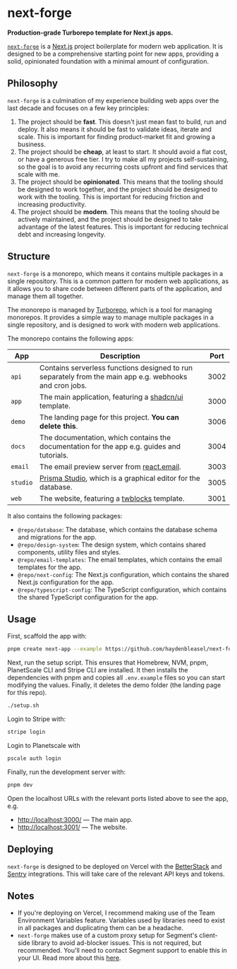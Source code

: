 # next-forge

**Production-grade Turborepo template for Next.js apps.**

[`next-forge`](https://github.com/haydenbleasel/next-forge) is a [Next.js](https://nextjs.org/) project boilerplate for modern web application. It is designed to be a comprehensive starting point for new apps, providing a solid, opinionated foundation with a minimal amount of configuration.

## Philosophy

`next-forge` is a culmination of my experience building web apps over the last decade and focuses on a few key principles:

1. The project should be **fast**. This doesn't just mean fast to build, run and deploy. It also means it should be fast to validate ideas, iterate and scale. This is important for finding product-market fit and growing a business.
2. The project should be **cheap**, at least to start. It should avoid a flat cost, or have a generous free tier. I try to make all my projects self-sustaining, so the goal is to avoid any recurring costs upfront and find services that scale with me.
3. The project should be **opinionated**. This means that the tooling should be designed to work together, and the project should be designed to work with the tooling. This is important for reducing friction and increasing productivity.
4. The project should be **modern**. This means that the tooling should be actively maintained, and the project should be designed to take advantage of the latest features. This is important for reducing technical debt and increasing longevity.

## Structure

`next-forge` is a monorepo, which means it contains multiple packages in a single repository. This is a common pattern for modern web applications, as it allows you to share code between different parts of the application, and manage them all together.

The monorepo is managed by [Turborepo](https://turbo.build/repo), which is a tool for managing monorepos. It provides a simple way to manage multiple packages in a single repository, and is designed to work with modern web applications.

The monorepo contains the following apps:

| App | Description | Port |
| --- | ----------- | ---- |
| `api` | Contains serverless functions designed to run separately from the main app e.g. webhooks and cron jobs. | 3002 |
| `app` | The main application, featuring a [shadcn/ui](https://ui.shadcn.com/) template. | 3000 |
| `demo` | The landing page for this project. **You can delete this**. | 3006 |
| `docs` | The documentation, which contains the documentation for the app e.g. guides and tutorials. | 3004 |
| `email` | The email preview server from [react.email](https://react.email/). | 3003 |
| `studio` | [Prisma Studio](https://www.prisma.io/studio), which is a graphical editor for the database. | 3005 |
| `web` | The website, featuring a [twblocks](https://www.twblocks.com/) template. | 3001 |

It also contains the following packages:

- `@repo/database`: The database, which contains the database schema and migrations for the app.
- `@repo/design-system`: The design system, which contains shared components, utility files and styles.
- `@repo/email-templates`: The email templates, which contains the email templates for the app.
- `@repo/next-config`: The Next.js configuration, which contains the shared Next.js configuration for the app.
- `@repo/typescript-config`: The TypeScript configuration, which contains the shared TypeScript configuration for the app.

## Usage

First, scaffold the app with:

```sh
pnpm create next-app --example https://github.com/haydenbleasel/next-forge
```

Next, run the setup script. This ensures that Homebrew, NVM, pnpm, PlanetScale CLI and Stripe CLI are installed. It then installs the dependencies with pnpm and copies all `.env.example` files so you can start modifying the values. Finally, it deletes the demo folder (the landing page for this repo).

```sh
./setup.sh
```

Login to Stripe with:

```sh
stripe login
```

Login to Planetscale with

```sh
pscale auth login
```

Finally, run the development server with:

```sh
pnpm dev
```

Open the localhost URLs with the relevant ports listed above to see the app, e.g.

- [http://localhost:3000/](http://localhost:3000/) — The main app.
- [http://localhost:3001/](http://localhost:3001/) — The website.

## Deploying

`next-forge` is designed to be deployed on Vercel with the [BetterStack](https://vercel.com/integrations/betterstack) and [Sentry](https://vercel.com/integrations/sentry) integrations. This will take care of the relevant API keys and tokens.

## Notes

- If you're deploying on Vercel, I recommend making use of the Team Environment Variables feature. Variables used by libraries need to exist in all packages and duplicating them can be a headache.
- `next-forge` makes use of a custom proxy setup for Segment's client-side library to avoid ad-blocker issues. This is not required, but recommended. You'll need to contact Segment support to enable this in your UI. Read more about this [here](https://segment.com/docs/connections/sources/catalog/libraries/website/javascript/custom-proxy/#custom-cdn--api-proxy).
